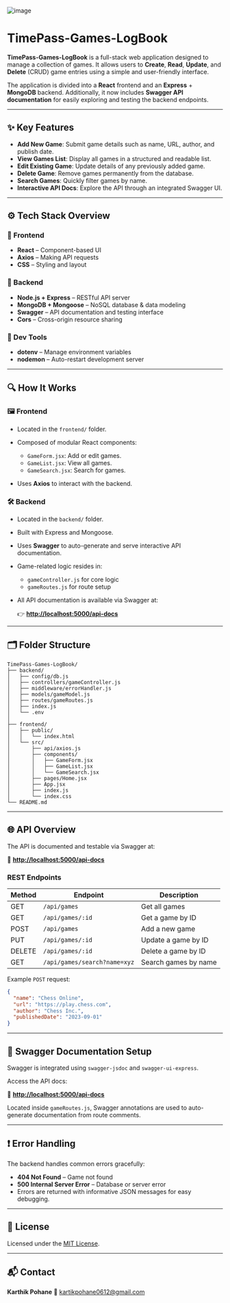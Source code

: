 ![image](https://github.com/user-attachments/assets/666318bc-3d70-48f4-9939-a44493a1fc64)

# TimePass-Games-LogBook

**TimePass-Games-LogBook** is a full-stack web application designed to manage a collection of games. It allows users to **Create**, **Read**, **Update**, and **Delete** (CRUD) game entries using a simple and user-friendly interface.

The application is divided into a **React** frontend and an **Express** + **MongoDB** backend. Additionally, it now includes **Swagger API documentation** for easily exploring and testing the backend endpoints.

---

## ✨ Key Features

* **Add New Game**: Submit game details such as name, URL, author, and publish date.
* **View Games List**: Display all games in a structured and readable list.
* **Edit Existing Game**: Update details of any previously added game.
* **Delete Game**: Remove games permanently from the database.
* **Search Games**: Quickly filter games by name.
* **Interactive API Docs**: Explore the API through an integrated Swagger UI.

---

## ⚙️ Tech Stack Overview

### 🔹 Frontend

* **React** – Component-based UI
* **Axios** – Making API requests
* **CSS** – Styling and layout

### 🔹 Backend

* **Node.js + Express** – RESTful API server
* **MongoDB + Mongoose** – NoSQL database & data modeling
* **Swagger** – API documentation and testing interface
* **Cors** – Cross-origin resource sharing

### 🔹 Dev Tools

* **dotenv** – Manage environment variables
* **nodemon** – Auto-restart development server

---

## 🔍 How It Works

### 🖼️ Frontend

* Located in the `frontend/` folder.
* Composed of modular React components:

  * `GameForm.jsx`: Add or edit games.
  * `GameList.jsx`: View all games.
  * `GameSearch.jsx`: Search for games.
* Uses **Axios** to interact with the backend.

### 🛠️ Backend

* Located in the `backend/` folder.
* Built with Express and Mongoose.
* Uses **Swagger** to auto-generate and serve interactive API documentation.
* Game-related logic resides in:

  * `gameController.js` for core logic
  * `gameRoutes.js` for route setup
* All API documentation is available via Swagger at:

  👉 **[http://localhost:5000/api-docs](http://localhost:5000/api-docs)**

---

## 🗂️ Folder Structure

```
TimePass-Games-LogBook/
├── backend/
│   ├── config/db.js
│   ├── controllers/gameController.js
│   ├── middleware/errorHandler.js
│   ├── models/gameModel.js
│   ├── routes/gameRoutes.js
│   ├── index.js
│   └── .env
│
├── frontend/
│   ├── public/
│   │   └── index.html
│   └── src/
│       ├── api/axios.js
│       ├── components/
│       │   ├── GameForm.jsx
│       │   ├── GameList.jsx
│       │   └── GameSearch.jsx
│       ├── pages/Home.jsx
│       ├── App.jsx
│       ├── index.js
│       └── index.css
└── README.md
```

---

## 🌐 API Overview

The API is documented and testable via Swagger at:

📘 **[http://localhost:5000/api-docs](http://localhost:5000/api-docs)**

### REST Endpoints

| Method | Endpoint                     | Description          |
| ------ | ---------------------------- | -------------------- |
| GET    | `/api/games`                 | Get all games        |
| GET    | `/api/games/:id`             | Get a game by ID     |
| POST   | `/api/games`                 | Add a new game       |
| PUT    | `/api/games/:id`             | Update a game by ID  |
| DELETE | `/api/games/:id`             | Delete a game by ID  |
| GET    | `/api/games/search?name=xyz` | Search games by name |

Example `POST` request:

```json
{
  "name": "Chess Online",
  "url": "https://play.chess.com",
  "author": "Chess Inc.",
  "publishedDate": "2023-09-01"
}
```

---

## 📘 Swagger Documentation Setup

Swagger is integrated using `swagger-jsdoc` and `swagger-ui-express`.

Access the API docs:

🔗 **[http://localhost:5000/api-docs](http://localhost:5000/api-docs)**

Located inside `gameRoutes.js`, Swagger annotations are used to auto-generate documentation from route comments.

---

## ❗ Error Handling

The backend handles common errors gracefully:

* **404 Not Found** – Game not found
* **500 Internal Server Error** – Database or server error
* Errors are returned with informative JSON messages for easy debugging.

---

## 📄 License

Licensed under the [MIT License](LICENSE).

---

## 📬 Contact

**Karthik Pohane**
📧 [kartikpohane0612@gmail.com](mailto:kartikpohane0612@gmail.com)

